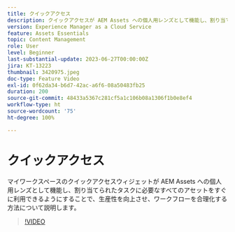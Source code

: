 ```yaml
---
title: クイックアクセス
description: クイックアクセスが AEM Assets への個人用レンズとして機能し、割り当てられたタスクに必要なすべてのアセットをすぐに利用できるようにすることで、生産性を向上させ、ワークフローを合理化する方法について説明します。
version: Experience Manager as a Cloud Service
feature: Assets Essentials
topic: Content Management
role: User
level: Beginner
last-substantial-update: 2023-06-27T00:00:00Z
jira: KT-13223
thumbnail: 3420975.jpeg
doc-type: Feature Video
exl-id: 0f62da34-b6d7-42ac-a6f6-08a50483fb25
duration: 200
source-git-commit: 48433a5367c281cf5a1c106b08a1306f1b0e8ef4
workflow-type: ht
source-wordcount: '75'
ht-degree: 100%

---
```


# クイックアクセス

マイワークスペースのクイックアクセスウィジェットが AEM Assets への個人用レンズとして機能し、割り当てられたタスクに必要なすべてのアセットをすぐに利用できるようにすることで、生産性を向上させ、ワークフローを合理化する方法について説明します。

>[!VIDEO](https://video.tv.adobe.com/v/3420975/?learn=on)
